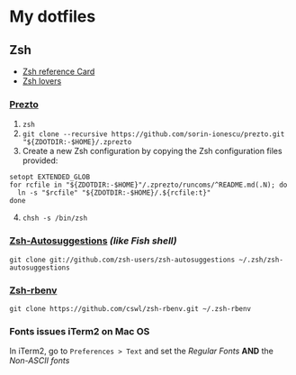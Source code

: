 # My dotfiles
## Zsh
- [Zsh reference Card](http://www.bash2zsh.com/zsh_refcard/refcard.pdf)
- [Zsh lovers](http://grml.org/zsh/zsh-lovers.html)

### [Prezto](https://github.com/sorin-ionescu/prezto)
1. `zsh`
2. `git clone --recursive https://github.com/sorin-ionescu/prezto.git "${ZDOTDIR:-$HOME}/.zprezto`
3. Create a new Zsh configuration by copying the Zsh configuration files provided:
```
setopt EXTENDED_GLOB
for rcfile in "${ZDOTDIR:-$HOME}"/.zprezto/runcoms/^README.md(.N); do
  ln -s "$rcfile" "${ZDOTDIR:-$HOME}/.${rcfile:t}"
done
```
4. `chsh -s /bin/zsh`

### [Zsh-Autosuggestions](https://github.com/zsh-users/zsh-autosuggestions) *(like Fish shell)*
`git clone git://github.com/zsh-users/zsh-autosuggestions ~/.zsh/zsh-autosuggestions`

### [Zsh-rbenv](https://github.com/cswl/zsh-rbenv)
`git clone https://github.com/cswl/zsh-rbenv.git ~/.zsh-rbenv`

### Fonts issues iTerm2 on Mac OS
In iTerm2, go to `Preferences > Text` and set the *Regular Fonts* **AND** the *Non-ASCII fonts*
